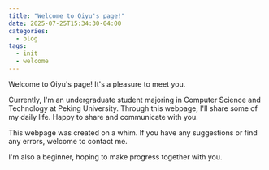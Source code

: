 ```yaml
---
title: "Welcome to Qiyu's page!"
date: 2025-07-25T15:34:30-04:00
categories:
  - blog
tags:
  - init
  - welcome
---
```


Welcome to Qiyu's page! It's a pleasure to meet you.

Currently, I'm an undergraduate student majoring in Computer Science and Technology at Peking University. Through this webpage, I'll share some of my daily life. Happy to share and communicate with you. 

This webpage was created on a whim. If you have any suggestions or find any errors, welcome to contact me.

I'm also a beginner, hoping to make progress together with you.

<!-- Check out the [Jekyll docs][jekyll-docs] for more info on how to get the most out of Jekyll. File all bugs/feature requests at [Jekyll’s GitHub repo][jekyll-gh]. If you have questions, you can ask them on [Jekyll Talk][jekyll-talk].

[jekyll-docs]: https://jekyllrb.com/docs/home
[jekyll-gh]:   https://github.com/jekyll/jekyll
[jekyll-talk]: https://talk.jekyllrb.com/ -->
